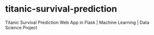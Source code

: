# titanic-survival-prediction
Titanic Survival Prediction Web App in Flask | Machine Learning | Data Science Project
